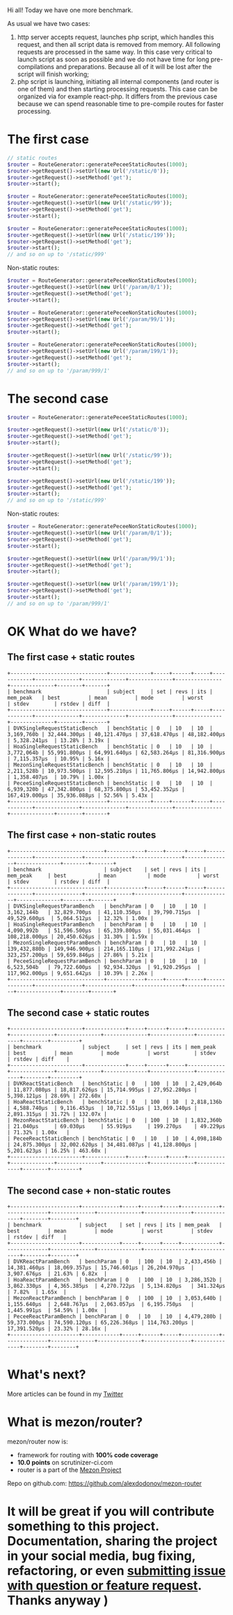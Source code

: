 Hi all! Today we have one more benchmark.

As usual we have two cases:

1. http server accepts request, launches php script, which handles this request, and then all script data is removed from memory. All following requests are processed in the same way. In this case very critical to launch script as soon as possible and we do not have time for long pre-compilations and preparations. Because all of it will be lost after the script will finish working;
2. php script is launching, initiating all internal components (and router is one of them) and then starting processing requests. This case can be organized via for example react-php. It differs from the previous case because we can spend reasonable time to pre-compile routes for faster processing.

# The first case

```php
// static routes
$router = RouteGenerator::generatePeceeStaticRoutes(1000);
$router->getRequest()->setUrl(new Url('/static/0'));
$router->getRequest()->setMethod('get');
$router->start();

$router = RouteGenerator::generatePeceeStaticRoutes(1000);
$router->getRequest()->setUrl(new Url('/static/99'));
$router->getRequest()->setMethod('get');
$router->start();

$router = RouteGenerator::generatePeceeStaticRoutes(1000);
$router->getRequest()->setUrl(new Url('/static/199'));
$router->getRequest()->setMethod('get');
$router->start();
// and so on up to '/static/999'
```
Non-static routes:

```php
$router = RouteGenerator::generatePeceeNonStaticRoutes(1000);
$router->getRequest()->setUrl(new Url('/param/0/1'));
$router->getRequest()->setMethod('get');
$router->start();

$router = RouteGenerator::generatePeceeNonStaticRoutes(1000);
$router->getRequest()->setUrl(new Url('/param/99/1'));
$router->getRequest()->setMethod('get');
$router->start();

$router = RouteGenerator::generatePeceeNonStaticRoutes(1000);
$router->getRequest()->setUrl(new Url('/param/199/1'));
$router->getRequest()->setMethod('get');
$router->start();
// and so on up to '/param/999/1'
```

# The second case

```php
$router = RouteGenerator::generatePeceeStaticRoutes(1000);

$router->getRequest()->setUrl(new Url('/static/0'));
$router->getRequest()->setMethod('get');
$router->start();

$router->getRequest()->setUrl(new Url('/static/99'));
$router->getRequest()->setMethod('get');
$router->start();

$router->getRequest()->setUrl(new Url('/static/199'));
$router->getRequest()->setMethod('get');
$router->start();
// and so on up to '/static/999'
```
Non-static routes:

```php
$router = RouteGenerator::generatePeceeNonStaticRoutes(1000);
$router->getRequest()->setUrl(new Url('/param/0/1'));
$router->getRequest()->setMethod('get');
$router->start();

$router->getRequest()->setUrl(new Url('/param/99/1'));
$router->getRequest()->setMethod('get');
$router->start();

$router->getRequest()->setUrl(new Url('/param/199/1'));
$router->getRequest()->setMethod('get');
$router->start();
// and so on up to '/param/999/1'
```
# OK What do we have?

## The first case + static routes
```
+-------------------------------+-------------+-----+------+-----+------------+--------------+--------------+--------------+---------------+--------------+--------+-------+
| benchmark                     | subject     | set | revs | its | mem_peak   | best         | mean         | mode         | worst         | stdev        | rstdev | diff  |
+-------------------------------+-------------+-----+------+-----+------------+--------------+--------------+--------------+---------------+--------------+--------+-------+
| DVKSingleRequestStaticBench   | benchStatic | 0   | 10   | 10  | 3,169,760b | 32,444.300μs | 40,121.470μs | 37,618.470μs | 48,182.400μs  | 5,328.241μs  | 13.28% | 3.19x |
| HoaSingleRequestStaticBench   | benchStatic | 0   | 10   | 10  | 3,772,064b | 55,991.800μs | 64,991.640μs | 62,583.264μs | 81,316.900μs  | 7,115.357μs  | 10.95% | 5.16x |
| MezonSingleRequestStaticBench | benchStatic | 0   | 10   | 10  | 2,211,528b | 10,973.500μs | 12,595.210μs | 11,765.806μs | 14,942.800μs  | 1,358.407μs  | 10.79% | 1.00x |
| PeceeSingleRequestStaticBench | benchStatic | 0   | 10   | 10  | 6,939,320b | 47,342.800μs | 68,375.800μs | 53,452.352μs | 167,419.000μs | 35,936.088μs | 52.56% | 5.43x |
+-------------------------------+-------------+-----+------+-----+------------+--------------+--------------+--------------+---------------+--------------+--------+-------+
```

## The first case + non-static routes
```
+------------------------------+------------+-----+------+-----+--------------+---------------+---------------+---------------+---------------+--------------+--------+-------+
| benchmark                    | subject    | set | revs | its | mem_peak     | best          | mean          | mode          | worst         | stdev        | rstdev | diff  |
+------------------------------+------------+-----+------+-----+--------------+---------------+---------------+---------------+---------------+--------------+--------+-------+
| DVKSingleRequestParamBench   | benchParam | 0   | 10   | 10  | 3,162,144b   | 32,829.700μs  | 41,110.350μs  | 39,790.715μs  | 49,529.600μs  | 5,064.512μs  | 12.32% | 1.00x |
| HoaSingleRequestParamBench   | benchParam | 0   | 10   | 10  | 4,090,992b   | 51,596.500μs  | 65,339.800μs  | 55,031.464μs  | 108,218.000μs | 20,450.626μs | 31.30% | 1.59x |
| MezonSingleRequestParamBench | benchParam | 0   | 10   | 10  | 139,432,880b | 149,946.900μs | 214,165.110μs | 171,992.241μs | 323,257.200μs | 59,659.846μs | 27.86% | 5.21x |
| PeceeSingleRequestParamBench | benchParam | 0   | 10   | 10  | 6,523,504b   | 79,722.600μs  | 92,934.320μs  | 91,920.295μs  | 117,962.000μs | 9,651.642μs  | 10.39% | 2.26x |
+------------------------------+------------+-----+------+-----+--------------+---------------+---------------+---------------+---------------+--------------+--------+-------+
```

## The second case + static routes

```
+-----------------------+-------------+-----+------+-----+------------+--------------+--------------+--------------+--------------+-------------+--------+---------+
| benchmark             | subject     | set | revs | its | mem_peak   | best         | mean         | mode         | worst        | stdev       | rstdev | diff    |
+-----------------------+-------------+-----+------+-----+------------+--------------+--------------+--------------+--------------+-------------+--------+---------+
| DVKReactStaticBench   | benchStatic | 0   | 100  | 10  | 2,429,064b | 11,877.080μs | 18,817.626μs | 15,714.995μs | 27,952.280μs | 5,398.121μs | 28.69% | 272.60x |
| HoaReactStaticBench   | benchStatic | 0   | 100  | 10  | 2,818,136b | 4,588.740μs  | 9,116.453μs  | 10,712.551μs | 13,069.140μs | 2,891.315μs | 31.72% | 132.07x |
| MezonReactStaticBench | benchStatic | 0   | 100  | 10  | 1,832,360b | 21.040μs     | 69.030μs     | 55.919μs     | 199.270μs    | 49.229μs    | 71.32% | 1.00x   |
| PeceeReactStaticBench | benchStatic | 0   | 10   | 10  | 4,098,184b | 24,875.300μs | 32,002.620μs | 34,481.087μs | 41,128.800μs | 5,201.623μs | 16.25% | 463.60x |
+-----------------------+-------------+-----+------+-----+------------+--------------+--------------+--------------+--------------+-------------+--------+---------+
```
## The second case + non-static routes
```
+----------------------+------------+-----+------+-----+------------+--------------+--------------+--------------+---------------+--------------+--------+--------+
| benchmark            | subject    | set | revs | its | mem_peak   | best         | mean         | mode         | worst         | stdev        | rstdev | diff   |
+----------------------+------------+-----+------+-----+------------+--------------+--------------+--------------+---------------+--------------+--------+--------+
| DVKReactParamBench   | benchParam | 0   | 100  | 10  | 2,433,456b | 14,381.460μs | 18,069.357μs | 15,746.601μs | 26,204.970μs  | 3,907.676μs  | 21.63% | 6.82x  |
| HoaReactParamBench   | benchParam | 0   | 100  | 10  | 3,286,352b | 3,862.330μs  | 4,365.385μs  | 4,270.722μs  | 5,134.820μs   | 341.324μs    | 7.82%  | 1.65x  |
| MezonReactParamBench | benchParam | 0   | 100  | 10  | 3,053,640b | 1,155.640μs  | 2,648.767μs  | 2,063.057μs  | 6,195.750μs   | 1,445.991μs  | 54.59% | 1.00x  |
| PeceeReactParamBench | benchParam | 0   | 10   | 10  | 4,479,280b | 59,373.000μs | 74,590.120μs | 65,226.368μs | 114,763.200μs | 17,391.520μs | 23.32% | 28.16x |
+----------------------+------------+-----+------+-----+------------+--------------+--------------+--------------+---------------+--------------+--------+--------+
```
# What's next?

More articles can be found in my [Twitter](https://twitter.com/mezonphp)

# What is mezon/router?

mezon/router now is:

- framework for routing with **100% code coverage**
- **10.0 points** on scrutinizer-ci.com
- router is a part of the [Mezon Project](https://github.com/alexdodonov/mezon)

Repo on github.com: https://github.com/alexdodonov/mezon-router

# It will be great if you will contribute something to this project. Documentation, sharing the project in your social media, bug fixing, refactoring, or even **[submitting issue with question or feature request](https://github.com/alexdodonov/mezon-router/issues)**. Thanks anyway )